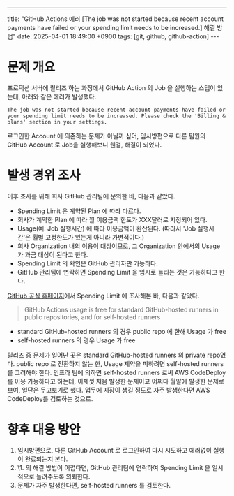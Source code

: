 ---
title: "GitHub Actions 에러 [The job was not started because recent account payments have failed or your spending limit needs to be increased.] 해결 방법"
date: 2025-04-01 18:49:00 +0900 
tags: [git, github, github-action]
​---

# 문제 개요

프로덕션 서버에 릴리즈 하는 과정에서 GitHub Action 의 Job 을 실행하는 스텝이 있는데, 아래와 같은 에러가 발생했다.

```
The job was not started because recent account payments have failed or your spending limit needs to be increased. Please check the 'Billing & plans' section in your settings.
```

 로그인한 Account 에 의존하는 문제가 아닐까 싶어, 임시방편으로 다른 팀원의 GitHub Account 로 Job을 실행해보니 웬걸, 해결이 되었다. 

# 발생 경위 조사

이후 조사를 위해 회사 GitHub 관리팀에 문의한 바, 다음과 같았다.

- Spending Limit 은 계약된 Plan 에 따라 다르다.
- 회사가 계약한 Plan 에 따라 월 이용금액 한도가 XXX달러로 지정되어 있다.
- Usage(예: Job 실행시간) 에 따라 이용금액이 환산된다. (따라서 'Job 실행시간'은 월별 고정한도가 있는게 아니라 가변적이다.)
- 회사 Organization 내의 이용이 대상이므로, 그 Organization 안에서의 Usage 가 과금 대상이 된다고 한다.
- Spending Limit 의 확인은 GitHub 관리자만 가능하다.
- GitHub 관리팀에 연락하면 Spending Limit 을 임시로 늘리는 것은 가능하다고 한다.

 

[GitHub 공식 홈페이지](https://docs.github.com/en/billing/managing-billing-for-your-products/managing-billing-for-github-actions/managing-your-spending-limit-for-github-actions#about-spending-limits-for-github-actions)에서 Spending Limit 에 조사해본 바, 다음과 같았다.

> GitHub Actions usage is free for standard GitHub-hosted runners in public repositories, and for self-hosted runners

- standard GitHub-hosted runners 의 경우 public repo 에 한해 Usage 가 free
- self-hosted runners 의 경우 Usage 가 free 

릴리즈 중 문제가 일어난 곳은 standard GitHub-hosted runners 의 private repo였다.
public repo 로 전환하지 않는 한, Usage 제약을 피하려면 self-hosted runners 를 고려해야 한다.
인프라 팀에 의하면 self-hosted runners 로써 AWS CodeDeploy 를 이용 가능하다고 하는데,
이제껏 처음 발생한 문제이고 어쩌다 월말에 발생한 문제로 보여, 일단은 두고보기로 했다.
업무에 지장이 생길 정도로 자주 발생한다면 AWS CodeDeploy를 검토하는 것으로.

# 향후 대응 방안

1. 임시방편으로, 다른 GitHub Account 로 로그인하여 다시 시도하고 에러없이 실행이 완료되는지 본다.
2. \1. 의 해결 방법이 어렵다면, GitHub 관리팀에 연락하여 Spending Limit 을 일시적으로 늘려주도록 의뢰한다.
3. 문제가 자주 발생한다면, self-hosted runners 를 검토한다.